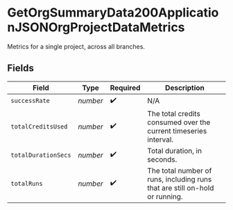 # GetOrgSummaryData200ApplicationJSONOrgProjectDataMetrics

Metrics for a single project, across all branches.


## Fields

| Field                                                                       | Type                                                                        | Required                                                                    | Description                                                                 |
| --------------------------------------------------------------------------- | --------------------------------------------------------------------------- | --------------------------------------------------------------------------- | --------------------------------------------------------------------------- |
| `successRate`                                                               | *number*                                                                    | :heavy_check_mark:                                                          | N/A                                                                         |
| `totalCreditsUsed`                                                          | *number*                                                                    | :heavy_check_mark:                                                          | The total credits consumed over the current timeseries interval.            |
| `totalDurationSecs`                                                         | *number*                                                                    | :heavy_check_mark:                                                          | Total duration, in seconds.                                                 |
| `totalRuns`                                                                 | *number*                                                                    | :heavy_check_mark:                                                          | The total number of runs, including runs that are still on-hold or running. |